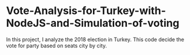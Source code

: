 # Vote-Analysis-for-Turkey-with-NodeJS-and-Simulation-of-voting
In this project, I analyze the 2018 election in Turkey. This code decide the vote for party based on seats city by city. 
